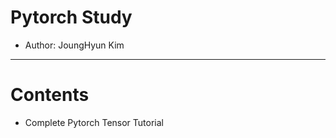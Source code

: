 # Pytorch Study 
 - Author: JoungHyun Kim 

--------------------------------------------------------------------------
# Contents
  - Complete Pytorch Tensor Tutorial 